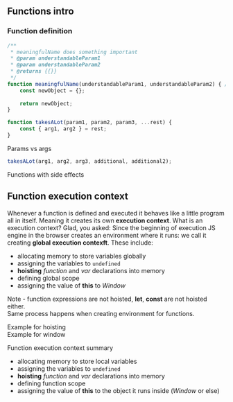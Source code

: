 ## Functions intro

### Function definition

```js
/**
 * meaningfulName does something important
 * @param understandableParam1
 * @param understandableParam2
 * @returns {{}}
 */
function meaningfulName(understandableParam1, understandableParam2) { //add defaults where applicable
    const newObject = {};
    
    return newObject;
}

function takesALot(param1, param2, param3, ...rest) {
    const { arg1, arg2 } = rest;
}
```

Params vs args

```js
takesALot(arg1, arg2, arg3, additional, additional2);
```

Functions with side effects

## Function execution context

Whenever a function is defined and executed it behaves like a little program all in itself.
Meaning it creates its own **execution context**. What is an execution context? Glad, you asked:
Since the beginning of execution JS engine in the browser creates an environment where it runs: 
we call it creating **global execution contexft**. These include:
- allocating memory to store variables globally
- assigning the variables to `undefined`
- **hoisting** _function_ and _var_ declarations into memory
- defining global scope
- assigning the value of **this** to *Window*

Note - function expressions are not hoisted, **let**, **const** are not hoisted either.  
Same process happens when creating environment for functions.

Example for hoisting  
Example for window

Function execution context summary

- allocating memory to store local variables
- assigning the variables to `undefined`
- **hoisting** _function_ and _var_ declarations into memory
- defining function scope
- assigning the value of **this** to the object it runs inside (*Window* or else)
